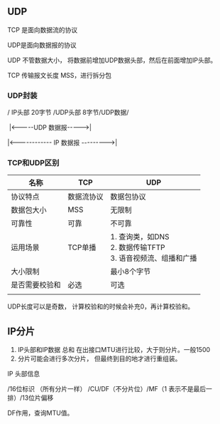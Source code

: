 ## UDP



TCP 是面向数据流的协议

UDP是面向数据报的协议



UDP 不管数据大小， 将数据前增加UDP数据头部，然后在前面增加IP头部。

TCP  传输报文长度 MSS，进行拆分包

### UDP封装



/ IP头部 20字节   /UDP头部 8字节/UDP数据/

​                                |<-----UDP 数据报----->|

|<------------   IP 数据报     --------->|





### TCP和UDP区别

| 名称           | TCP        | UDP                                                          |
| -------------- | ---------- | ------------------------------------------------------------ |
| 协议特点       | 数据流协议 | 数据包协议                                                   |
| 数据包大小     | MSS        | 无限制                                                       |
| 可靠性         | 可靠       | 不可靠                                                       |
| 运用场景       | TCP单播    | 1. 查询类，如DNS<br />2. 数据传输TFTP<br />3. 语音视频流、组播和广播 |
| 大小限制       |            | 最小8个字节                                                  |
| 是否需要校验和 | 必选       | 可选                                                         |
|                |            |                                                              |

UDP长度可以是奇数， 计算校验和的时候会补充0，再计算校验和。



## IP分片



1. IP头部和IP数据 总和  在出接口MTU进行比较，大于则分片。一般1500
2. 分片可能会进行多次分片， 但最终到目的地才进行重组装。



IP  头部信息

/16位标识 （所有分片一样） /CU/DF（不分片位）/MF（1 表示不是最后一排）/13位片偏移

DF作用，查询MTU值。











